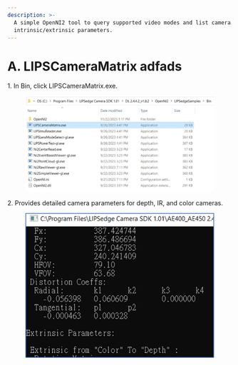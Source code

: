 ```yaml
---
description: >-
  A simple OpenNI2 tool to query supported video modes and list camera
  intrinsic/extrinsic parameters.
---
```


# A. LIPSCameraMatrix adfads
    
1\. In Bin, click LIPSCameraMatrix.exe.

<figure><img src="../../.gitbook/assets/global_camera/sample_codes/image (31).png" alt=""><figcaption></figcaption></figure>

2\. Provides detailed camera parameters for depth, IR, and color cameras.

<figure><img src="../../.gitbook/assets/global_camera/sample_codes/image (33).png" alt=""><figcaption></figcaption></figure>
